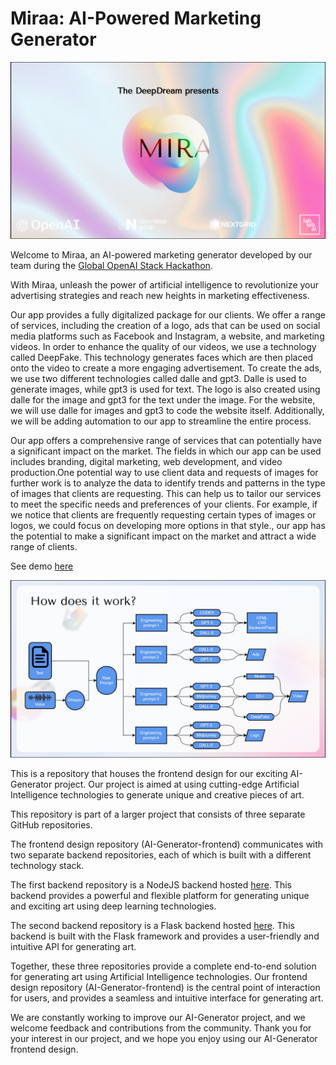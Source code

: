 # Miraa: AI-Powered Marketing Generator

![image](Screenshot%20from%202024-05-03%2019-35-55.png)

Welcome to Miraa, an AI-powered marketing generator developed by our team during the <a href="https://lablab.ai/event/openai-hackathon">Global OpenAI Stack Hackathon</a>.

With Miraa, unleash the power of artificial intelligence to revolutionize your advertising strategies and reach new heights in marketing effectiveness.

Our app provides a fully digitalized package for our clients. We offer a range of services, including the creation of a logo, ads that can be used on social media platforms such as Facebook and Instagram, a website, and marketing videos. In order to enhance the quality of our videos, we use a technology called DeepFake. This technology generates faces which are then placed onto the video to create a more engaging advertisement. To create the ads, we use two different technologies called dalle and gpt3. Dalle is used to generate images, while gpt3 is used for text. The logo is also created using dalle for the image and gpt3 for the text under the image. For the website, we will use dalle for images and gpt3 to code the website itself. Additionally, we will be adding automation to our app to streamline the entire process. 

Our app offers a comprehensive range of services that can potentially have a significant impact on the market. The fields in which our app can be used includes branding, digital marketing, web development, and video production.One potential way to use client data and requests of images for further work is to analyze the data to identify trends and patterns in the type of images that clients are requesting. This can help us to tailor our services to meet the specific needs and preferences of your clients. For example, if we notice that clients are frequently requesting certain types of images or logos, we could focus on developing more options in that style., our app has the potential to make a significant impact on the market and attract a wide range of clients.

See demo <a href="https://lablab.ai/event/openai-hackathon/deepdream/miraa"> here</a> 

![image](Screenshot%20from%202024-05-03%2019-36-10.png)

This is a repository that houses the frontend design for our exciting AI-Generator project. 
Our project is aimed at using cutting-edge Artificial Intelligence technologies to generate unique and creative pieces of art.

This repository is part of a larger project that consists of three separate GitHub repositories. 

The frontend design repository (AI-Generator-frontend) communicates with two separate backend repositories, each of which is built with a different technology stack.

The first backend repository is a NodeJS backend hosted <a href="https://github.com/labonzique/deepdream_backend_webserver">here</a>.
This backend provides a powerful and flexible platform for generating unique and exciting art using deep learning technologies.

The second backend repository is a Flask backend hosted <a href="https://github.com/alfaromeo13/AI-Generator-backend">here</a>.
This backend is built with the Flask framework and provides a user-friendly and intuitive API for generating art.

Together, these three repositories provide a complete end-to-end solution for generating art using Artificial Intelligence technologies. Our frontend design repository (AI-Generator-frontend) is the central point of interaction for users, and provides a seamless and intuitive interface for generating art.

We are constantly working to improve our AI-Generator project, and we welcome feedback and contributions from the community. Thank you for your interest in our project, and we hope you enjoy using our AI-Generator frontend design.


